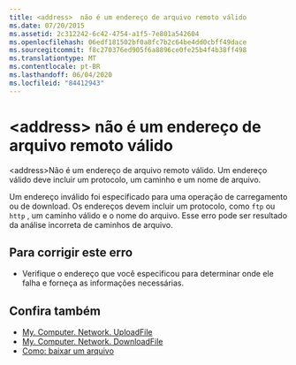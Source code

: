 ```yaml
---
title: <address>  não é um endereço de arquivo remoto válido
ms.date: 07/20/2015
ms.assetid: 2c312242-6c42-4754-a1f5-7e801a542604
ms.openlocfilehash: 06edf181502bf0a8fc7b2c64be4dd0cbff49dace
ms.sourcegitcommit: f8c270376ed905f6a8896ce0fe25b4f4b38ff498
ms.translationtype: MT
ms.contentlocale: pt-BR
ms.lasthandoff: 06/04/2020
ms.locfileid: "84412943"
---
```

# <a name="address-is-not-a-valid-remote-file-address"></a>\<address> não é um endereço de arquivo remoto válido
\<address>Não é um endereço de arquivo remoto válido. Um endereço válido deve incluir um protocolo, um caminho e um nome de arquivo.  
  
 Um endereço inválido foi especificado para uma operação de carregamento ou de download. Os endereços devem incluir um protocolo, como `ftp` ou `http` , um caminho válido e o nome do arquivo. Esse erro pode ser resultado da análise incorreta de caminhos de arquivo.  
  
## <a name="to-correct-this-error"></a>Para corrigir este erro  
  
- Verifique o endereço que você especificou para determinar onde ele falha e forneça as informações necessárias.  
  
## <a name="see-also"></a>Confira também

- [My. Computer. Network. UploadFile](xref:Microsoft.VisualBasic.Devices.Network.UploadFile%2A)
- [My. Computer. Network. DownloadFile](xref:Microsoft.VisualBasic.Devices.Network.DownloadFile%2A)
- [Como: baixar um arquivo](../developing-apps/programming/computer-resources/how-to-download-a-file.md)
